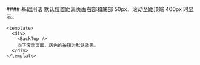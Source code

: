 <cn>
#### 基础用法
默认位置距离页面右部和底部 50px，滚动至距顶端 400px 时显示。
</cn>

```vue
<template>
  <div>
    <BackTop />
    向下滚动页面，灰色的按钮为默认效果。
  </div>
</template>
```